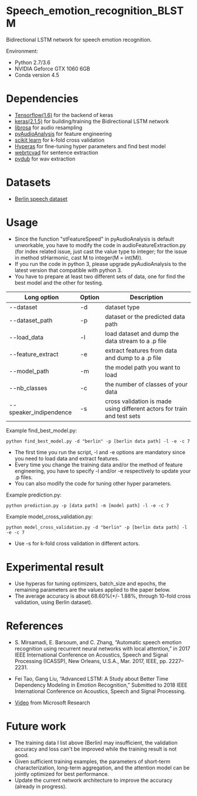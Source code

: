 # Speech_emotion_recognition_BLSTM

Bidirectional LSTM network for speech emotion recognition.

Environment:

- Python 2.7/3.6
- NVIDIA Geforce GTX 1060 6GB
- Conda version 4.5

# Dependencies

- [Tensorflow(1.6)](https://github.com/tensorflow/tensorflow/tree/r1.6) for the backend of keras
- [keras(2.1.5)](https://github.com/keras-team/keras) for building/training the Bidirectional LSTM network
- [librosa](https://github.com/librosa/librosa) for audio resampling
- [pyAudioAnalysis](https://github.com/tyiannak/pyAudioAnalysis) for feature engineering
- [scikit learn](https://github.com/scikit-learn/scikit-learn) for k-fold cross validation
- [Hyperas](https://github.com/maxpumperla/hyperas) for fine-tuning hyper parameters and find best model
- [webrtcvad](https://github.com/wiseman/py-webrtcvad) for sentence extraction
- [pydub](https://github.com/jiaaro/pydub) for wav extraction

# Datasets

- [Berlin speech dataset](http://emodb.bilderbar.info/download/)

# Usage

- Since the function "stFeatureSpeed" in pyAudioAnalysis is default unworkable, you have to modify the code in audioFeatureExtraction.py (for index related issue, just cast the value type to integer; for the issue in method stHarmonic, cast M to integer(M = int(M)).
- If you run the code in python 3, please upgrade pyAudioAnalysis to the latest version that compatible with python 3.
- You have to prepare at least two different sets of data, one for find the best model and the other for testing.

Long option | Option | Description
----------- | ------ | -----------
--dataset | -d | dataset type
--dataset_path | -p | dataset or the predicted data path
--load_data | -l | load dataset and dump the data stream to a .p file
--feature_extract | -e | extract features from data and dump to a .p file
--model_path | -m | the model path you want to load
--nb_classes | -c | the number of classes of your data
--speaker_indipendence | -s | cross validation is made using different actors for train and test sets

Example find_best_model.py:

    python find_best_model.py -d "berlin" -p [berlin data path] -l -e -c 7

- The first time you run the script, -l and -e options are mandatory since you need to load data and extract features.
- Every time you change the training data and/or the method of feature engineering, you have to specify -l and/or -e respectively to update your .p files.
- You can also modify the code for tuning other hyper parameters.

Example prediction.py:

    python prediction.py -p [data path] -m [model path] -l -e -c 7

Example model_cross_validation.py:

    python model_cross_validation.py -d "berlin" -p [berlin data path] -l -e -c 7

- Use -s for k-fold cross validation in different actors.

# Experimental result

- Use hyperas for tuning optimizers, batch_size and epochs, the remaining parameters are the values applied to the paper below.
- The average accuracy is about 68.60%(+/- 1.88%, through 10-fold cross validation, using Berlin dataset).

# References

- S. Mirsamadi, E. Barsoum, and C. Zhang, “Automatic speech emotion recognition using recurrent neural networks with local attention,” in 2017 IEEE International Conference on Acoustics, Speech and Signal Processing (ICASSP), New Orleans, U.S.A., Mar. 2017, IEEE, pp. 2227–2231.

- Fei Tao, Gang Liu, “Advanced LSTM: A Study about Better Time Dependency Modeling in Emotion Recognition,” Submitted to 2018 IEEE International Conference on Acoustics, Speech and Signal Processing.

- [Video](https://www.microsoft.com/en-us/research/video/automatic-speech-emotion-recognition-using-recurrent-neural-networks-local-attention/) from Microsoft Research

# Future work

- The training data I list above (Berlin) may insufficient, the validation accuracy and loss can't be improved while the training result is not good.
- Given sufficient training examples, the parameters of short-term characterization, long-term aggregation, and the attention model can be jointly optimized for best performance.
- Update the current network architecture to improve the accuracy (already in progress).
